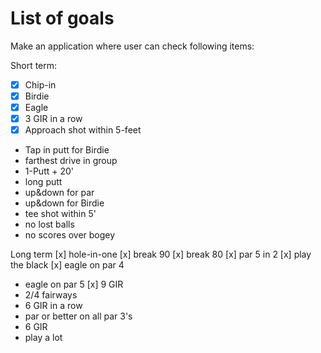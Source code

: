 List of goals
==

Make an application where user can check following items:

Short term:
- [x]  Chip-in
- [x] Birdie
- [x] Eagle
- [x] 3 GIR in a row
- [x] Approach shot within 5-feet
* Tap in putt for Birdie
* farthest drive in group
* 1-Putt + 20'
* long putt
* up&down for par
* up&down for Birdie
* tee shot within 5'
* no lost balls
* no scores over bogey

Long term
[x] hole-in-one
[x] break 90
[x] break 80
[x] par 5 in 2
[x] play the black
[x] eagle on par 4
* eagle on par 5
[x] 9 GIR
* 2/4 fairways
* 6 GIR in a row
* par or better on all par 3's
* 6 GIR
* play a lot
